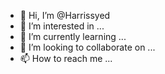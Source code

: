 - 👋 Hi, I’m @Harrissyed
- 👀 I’m interested in ...
- 🌱 I’m currently learning ...
- 💞️ I’m looking to collaborate on ...
- 📫 How to reach me ...

<!---
Harrissyed/Harrissyed is a ✨ special ✨ repository because its `README.md` (this file) appears on your GitHub profile.
You can click the Preview link to take a look at your changes.
--->
